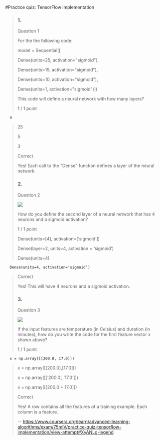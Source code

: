 #Practice quiz: TensorFlow implementation
> ### 1.
> 
> Question 1
> 
> For the the following code:
> 
> model = Sequential([
> 
> Dense(units=25, activation="sigmoid"),
> 
> Dense(units=15, activation="sigmoid"),
> 
> Dense(units=10, activation="sigmoid"),
> 
> Dense(units=1, activation="sigmoid")])
> 
> This code will define a neural network with how many layers?
> 
> 1 / 1 point
> 

      4 
> 
>  25 
> 
>  5 
> 
>  3 
> 
> Correct
> 
> Yes! Each call to the "Dense" function defines a layer of the neural network.
> 
> ### 2.
> 
> Question 2
> 
> ![](https://d3c33hcgiwev3.cloudfront.net/imageAssetProxy.v1/98c635c3-33fc-4d9c-9af5-6f1f18da35aeimage2.png?expiry=1658793600000&hmac=xys_QBnLwL4yl6gtrQQ8phpbOfyv3njt5XEBGsLNxtc)
> 
> How do you define the second layer of a neural network that has 4 neurons and a sigmoid activation?
> 
> 1 / 1 point
> 
>  Dense(units=[4], activation=[‘sigmoid’]) 
> 
>  Dense(layer=2, units=4, activation = ‘sigmoid’) 
> 
>  Dense(units=4) 
> 

      Dense(units=4, activation=‘sigmoid’) 
> 
> Correct
> 
> Yes! This will have 4 neurons and a sigmoid activation.
> 
> ### 3.
> 
> Question 3
> 
> ![](https://d3c33hcgiwev3.cloudfront.net/imageAssetProxy.v1/98c635c3-33fc-4d9c-9af5-6f1f18da35aeimage3.png?expiry=1658793600000&hmac=gLZPXFYW5gCwPrHshASLTCiLodFCVR-uXHdxG3g_wP8)
> 
> If the input features are temperature (in Celsius) and duration (in minutes), how do you write the code for the first feature vector x shown above?
> 
> 1 / 1 point
> 

      x = np.array([[200.0, 17.0]]) 
> 
>  x = np.array([[200.0],[17.0]]) 
> 
>  x = np.array([[‘200.0’, ’17.0’]]) 
> 
>  x = np.array([[200.0 + 17.0]]) 
> 
> Correct
> 
> Yes! A row contains all the features of a training example. Each column is a feature.
>
> -- https://www.coursera.org/learn/advanced-learning-algorithms/exam/75mlV/practice-quiz-tensorflow-implementation/view-attempt#XyANLg-legend
